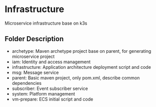 # Infrastructure
Microservice infrastructure base on k3s

## Folder Description

- archetype: Maven archetype project base on parent, for generating microservice project
- iam: Identity and access management
- infrastructure: Application architecture deployment script and code
- msg: Message service 
- parent: Basic maven project, only pom.xml, describe common dependencies
- subscriber: Event subscriber service 
- system: Platform management
- vm-prepare: ECS initial script and code